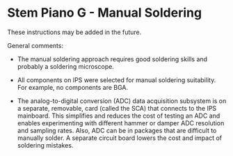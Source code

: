 # Stem Piano G - Manual Soldering

These instructions may be added in the future.

General comments:

* The manual soldering approach requires good soldering skills and probably a soldering microscope.

* All components on IPS were selected for manual soldering suitability. For example, no components are BGA.

* The analog-to-digital conversion (ADC) data acquisition subsystem is on a separate, removable, card (called the SCA) that connects to the IPS mainboard. This simplifies and reduces the cost of testing an ADC and enables experimenting with different hammer or damper ADC resolution and sampling rates. Also, ADC can be in packages that are difficult to manually solder. A separate circuit board lowers the cost and impact of soldering mistakes.